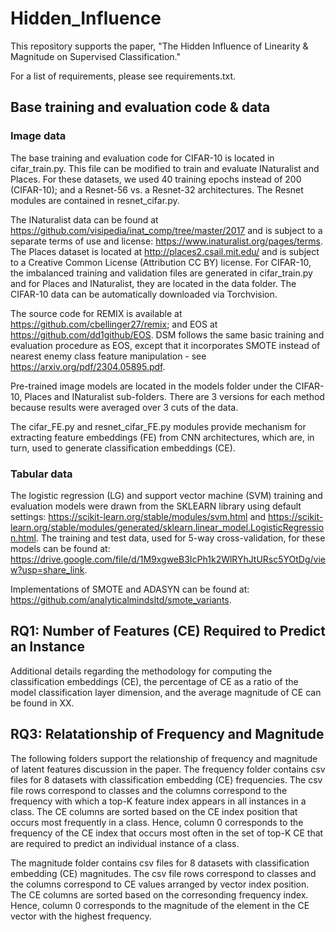 # Hidden_Influence
This repository supports the paper, "The Hidden Influence of Linearity & Magnitude on Supervised Classification."

For a list of requirements, please see requirements.txt. 

## Base training and evaluation code & data

### Image data

The base training and evaluation code for CIFAR-10 is located in cifar_train.py. This file can be modified to train and evaluate INaturalist and Places. For these datasets, we used 40 training epochs instead of 200 (CIFAR-10); and a Resnet-56 vs. a Resnet-32 architectures. The Resnet modules are contained in resnet_cifar.py. 

The INaturalist data can be found at https://github.com/visipedia/inat_comp/tree/master/2017 and is subject to a separate terms of use and license: https://www.inaturalist.org/pages/terms. The Places dataset is located at http://places2.csail.mit.edu/ and is subject to a Creative Common License (Attribution CC BY) license. For CIFAR-10, the imbalanced training and validation files are generated in cifar_train.py and for Places and INaturalist, they are located in the data folder. The CIFAR-10 data can be automatically downloaded via Torchvision. 

The source code for REMIX is available at https://github.com/cbellinger27/remix; and EOS at https://github.com/dd1github/EOS. DSM follows the same basic training and evaluation procedure as EOS, except that it incorporates SMOTE instead of nearest enemy class feature manipulation - see https://arxiv.org/pdf/2304.05895.pdf.

Pre-trained image models are located in the models folder under the CIFAR-10, Places and INaturalist sub-folders. There are 3 versions for each method because results were averaged over 3 cuts of the data.

The cifar_FE.py and resnet_cifar_FE.py modules provide mechanism for extracting feature embeddings (FE) from CNN architectures, which are, in turn, used to generate classification embeddings (CE).

### Tabular data

The logistic regression (LG) and support vector machine (SVM) training and evaluation models were drawn from the SKLEARN library using default settings: https://scikit-learn.org/stable/modules/svm.html and https://scikit-learn.org/stable/modules/generated/sklearn.linear_model.LogisticRegression.html.  The training and test data, used for 5-way cross-validation, for these models can be found at: https://drive.google.com/file/d/1M9xgweB3IcPh1k2WlRYhJtURsc5YOtDg/view?usp=share_link.

Implementations of SMOTE and ADASYN can be found at: https://github.com/analyticalmindsltd/smote_variants.

## RQ1: Number of Features (CE) Required to Predict an Instance
Additional details regarding the methodology for computing the classification embeddings (CE), the percentage of CE as a ratio of the model classification layer dimension, and the average magnitude of CE can be found in XX.

## RQ3: Relatationship of Frequency and Magnitude 
The following folders support the relationship of frequency and magnitude of latent features discussion in the paper.
The frequency folder contains csv files for 8 datasets with classification embedding (CE) frequencies. The csv file rows correspond to classes and the columns correspond to the frequency with which a top-K feature index appears in all instances in a class. The CE columns are sorted based on the CE index position that occurs most frequently in a class. Hence, column 0 corresponds to the frequency of the CE index that occurs most often in the set of top-K CE that are required to predict an individual instance of a class.

The magnitude folder contains csv files for 8 datasets with classification embedding (CE) magnitudes. The csv file rows correspond to classes and the columns correspond to CE values arranged by vector index position. The CE columns are sorted based on the corresonding frequency index. Hence, column 0 corresponds to the magnitude of the element in the CE vector with the highest frequency.
